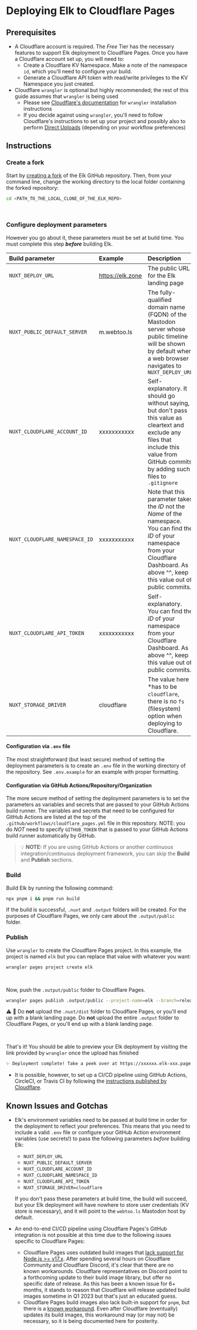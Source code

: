 # Deploying Elk to Cloudflare Pages

## Prerequisites
- A Cloudflare account is required. The _Free_ Tier has the necessary features to support Elk deployment to Cloudflare Pages. Once you have a Cloudflare account set up, you will need to:
  - Create a Cloudflare KV Namespace. Make a note of the namespace `id`, which you'll need to configure your build.
  - Generate a Cloudflare API token with read/write privileges to the KV Namespace you just created.
- Cloudflare `wrangler` is optional but highly recommended; the rest of this guide assumes that `wrangler` is being used
  - Please see [Cloudflare's documentation](https://developers.cloudflare.com/workers/wrangler/install-and-update/) for `wrangler` installation instructions
  - If you decide against using `wrangler`, you'll need to follow Cloudflare's instructions to set up your project and possibly also to perform [Direct Uploads](https://developers.cloudflare.com/pages/platform/direct-upload/) (depending on your workflow preferences)

## Instructions
### Create a fork

Start by [creating a fork](https://github.com/elk-zone/elk/fork) of the Elk GitHub repository. Then, from your command line, change the working directory to the local folder containing the forked repository:
```sh
cd <PATH_TO_THE_LOCAL_CLONE_OF_THE_ELK_REPO>
```
<BR>

### Configure deployment parameters
However you go about it, these parameters must be set at build time. You must complete this step _**before**_ building Elk. 

Build parameter | Example | Description
:-------------- | :------ | :----------
`NUXT_DEPLOY_URL` | https://elk.zone | The public URL for the Elk landing page
`NUXT_PUBLIC_DEFAULT_SERVER` | m.webtoo.ls | The fully-qualified domain name (FQDN) of the Mastodon server whose public timeline will be shown by default when a web browser navigates to `NUXT_DEPLOY_URL`
`NUXT_CLOUDFLARE_ACCOUNT_ID` | xxxxxxxxxxx | Self-explanatory. It should go without saying, but don't pass this value as cleartext and exclude any files that include this value from GitHub commits by adding such files to `.gitignore`
`NUXT_CLOUDFLARE_NAMESPACE_ID` | xxxxxxxxxxx | Note that this parameter takes the _ID_ not the _Name_ of the namespace. You can find the _ID_ of your namespace from your Cloudflare Dashboard. As above ^^, keep this value out of public commits.
`NUXT_CLOUDFLARE_API_TOKEN` | xxxxxxxxxxx | Self-explanatory. You can find the _ID_ of your namespace from your Cloudflare Dashboard. As above ^^, keep this value out of public commits.
`NUXT_STORAGE_DRIVER` | cloudflare | The value here *has to be `cloudflare`, there is no `fs` (filesystem) option when deploying to Cloudflare.

#### Configuration via `.env` file
The most straightforward (but least secure) method of setting the deployment parameters is to create an `.env` file in the working directory of the repository. See `.env.example` for an example with proper formatting.

#### Configuration via GitHub Actions/Repository/Organization
The more secure method of setting the deployment parameters is to set the parameters as variables and secrets that are passed to your GitHub Actions build runner. The variables and secrets that need to be configured for GitHub Actions are listed at the top of the `.github/workflows/cloudflare_pages.yml` file in this repository. NOTE: you do *NOT* need to specify `GITHUB_TOKEN` that is passed to your GitHub Actions build runner automatically by GitHub.

> :bulb: **NOTE:** If you are using GitHub Actions or another continuous integration/continuous deployment framework, you can skip the **Build** and **Publish** sections.

### Build

Build Elk by running the following command:
```sh
npx pnpm i && pnpm run build
```
If the build is successful, `.nuxt` and `.output` folders will be created. For the purposes of Cloudflare Pages, we only care about the `.output/public` folder.

### Publish

Use `wrangler` to create the Cloudflare Pages project. In this example, the project is named `elk` but you can replace that value with whatever you want:
```sh
wrangler pages project create elk
```

<BR>


Now, push the `.output/public` folder to Cloudflare Pages.

```sh
wrangler pages publish .output/public --project-name=elk --branch=release
```

:warning: :eyes: Do **not** upload the `.nuxt/dist` folder to Cloudflare Pages, or you'll end up with a blank landing page. Do **not** upload the entire `.output` folder to Cloudflare Pages, or you'll end up with a blank landing page.

<BR>

That's it! You should be able to preview your Elk deployment by visiting the link provided by `wrangler` once the upload has finished
```sh
✨ Deployment complete! Take a peek over at https://xxxxxx.elk-xxx.pages.dev
```

- It is possible, however, to set up a CI/CD pipeline using GitHub Actions, CircleCI, or Travis CI by following the [instructions published by Cloudflare](https://developers.cloudflare.com/pages/how-to/use-direct-upload-with-continuous-integration/).


## Known Issues and Gotchas
- Elk's environment variables need to be passed at build time in order for the deployment to reflect your preferences. This means that you need to include a valid `.env` file or configure your GitHub Action environment variables (use secrets!) to pass the following parameters _before_ building Elk:
  - `NUXT_DEPLOY_URL`
  - `NUXT_PUBLIC_DEFAULT_SERVER`
  - `NUXT_CLOUDFLARE_ACCOUNT_ID`
  - `NUXT_CLOUDFLARE_NAMESPACE_ID`
  - `NUXT_CLOUDFLARE_API_TOKEN`
  - `NUXT_STORAGE_DRIVER=cloudflare`
  
  If you don't pass these parameters at build time, the build will succeed, but your Elk deployment will have nowhere to store user credentials (KV store is necessary), and it will point to the `webtoo.ls` Mastodon host by default.

- An end-to-end CI/CD pipeline using Cloudflare Pages's GitHub integration is not possible at this time due to the following issues specific to Cloudflare Pages:
  - Cloudflare Pages uses outdated build images that [lack support for Node.js >= v17.x](https://developers.cloudflare.com/pages/platform/build-configuration/). After spending several hours on Cloudflare Community and Cloudflare Discord, it's clear that there are no known workarounds. Cloudflare representatives on Discord point to a forthcoming update to their build image library, but offer no specific date of release. As this has been a known issue for 6+ months, it stands to reason that Cloudflare will release updated build images sometime in Q1 2023 but that's just an educated guess.
  - Cloudflare Pages build images also lack built-in support for `pnpm`, but there is a [known workaround](https://community.cloudflare.com/t/add-pnpm-to-pre-installed-cloudflare-pages-tools/288514/3). Even after Cloudflare (eventually) updates its build images, this workaround may (or may not) be necessary, so it is being documented here for posterity.
